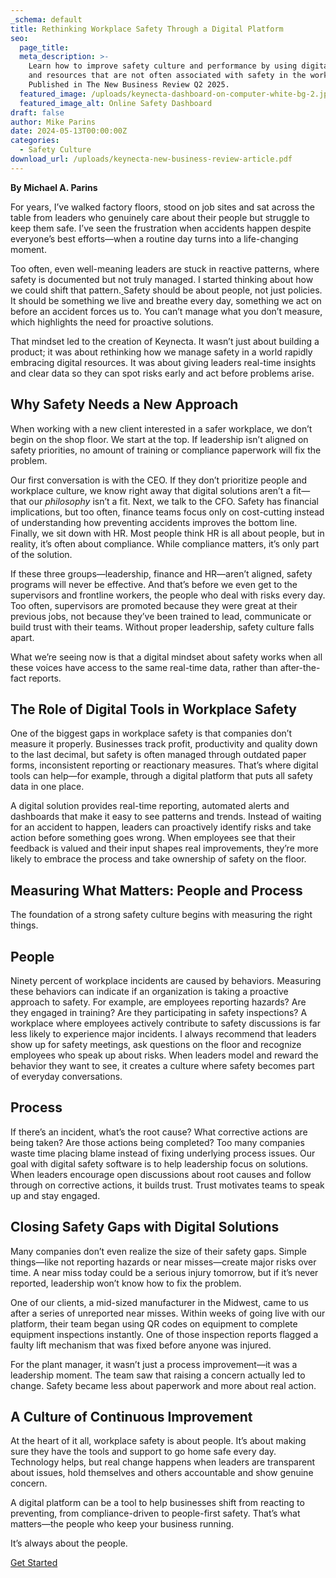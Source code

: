 ```yaml
---
_schema: default
title: Rethinking Workplace Safety Through a Digital Platform
seo:
  page_title:
  meta_description: >-
    Learn how to improve safety culture and performance by using digital tools
    and resources that are not often associated with safety in the workplace.
    Published in The New Business Review Q2 2025.
  featured_image: /uploads/keynecta-dashboard-on-computer-white-bg-2.jpg
  featured_image_alt: Online Safety Dashboard
draft: false
author: Mike Parins
date: 2024-05-13T00:00:00Z
categories:
  - Safety Culture
download_url: /uploads/keynecta-new-business-review-article.pdf
---
```

**By Michael A. Parins**

For years, I’ve walked factory floors, stood on job sites and sat across the table from leaders who genuinely care about their people but struggle to keep them safe. I’ve seen the frustration when accidents happen despite everyone’s best efforts—when a routine day turns into a life-changing moment.

Too often, even well-meaning leaders are stuck in reactive patterns, where safety is documented but not truly managed. I started thinking about how we could shift that pattern.<a href="https://thebusinessnews.com/issue/the-new-business-review-q2-2025/" target="_blank" rel="noopener"> </a>Safety should be about people, not just policies. It should be something we live and breathe every day, something we act on before an accident forces us to. You can’t manage what you don’t measure, which highlights the need for proactive solutions.

That mindset led to the creation of Keynecta. It wasn’t just about building a product; it was about rethinking how we manage safety in a world rapidly embracing digital resources. It was about giving leaders real-time insights and clear data so they can spot risks early and act before problems arise.

## Why Safety Needs a New Approach

When working with a new client interested in a safer workplace, we don’t begin on the shop floor. We start at the top. If leadership isn’t aligned on safety priorities, no amount of training or compliance paperwork will fix the problem.

Our first conversation is with the CEO. If they don’t prioritize people and workplace culture, we know right away that digital solutions aren’t a fit—that our *philosophy* isn’t a fit. Next, we talk to the CFO. Safety has financial implications, but too often, finance teams focus only on cost-cutting instead of understanding how preventing accidents improves the bottom line. Finally, we sit down with HR. Most people think HR is all about people, but in reality, it’s often about compliance. While compliance matters, it’s only part of the solution.

If these three groups—leadership, finance and HR—aren’t aligned, safety programs will never be effective. And that’s before we even get to the supervisors and frontline workers, the people who deal with risks every day. Too often, supervisors are promoted because they were great at their previous jobs, not because they’ve been trained to lead, communicate or build trust with their teams. Without proper leadership, safety culture falls apart.

What we’re seeing now is that a digital mindset about safety works when all these voices have access to the same real-time data, rather than after-the-fact reports.

## The Role of Digital Tools in Workplace Safety

One of the biggest gaps in workplace safety is that companies don’t measure it properly. Businesses track profit, productivity and quality down to the last decimal, but safety is often managed through outdated paper forms, inconsistent reporting or reactionary measures. That’s where digital tools can help—for example, through a digital platform that puts all safety data in one place.

A digital solution provides real-time reporting, automated alerts and dashboards that make it easy to see patterns and trends. Instead of waiting for an accident to happen, leaders can proactively identify risks and take action before something goes wrong. When employees see that their feedback is valued and their input shapes real improvements, they’re more likely to embrace the process and take ownership of safety on the floor.

## Measuring What Matters: People and Process

The foundation of a strong safety culture begins with measuring the right things.

## People

Ninety percent of workplace incidents are caused by behaviors. Measuring these behaviors can indicate if an organization is taking a proactive approach to safety. For example, are employees reporting hazards? Are they engaged in training? Are they participating in safety inspections? A workplace where employees actively contribute to safety discussions is far less likely to experience major incidents. I always recommend that leaders show up for safety meetings, ask questions on the floor and recognize employees who speak up about risks. When leaders model and reward the behavior they want to see, it creates a culture where safety becomes part of everyday conversations.

## Process

If there’s an incident, what’s the root cause? What corrective actions are being taken? Are those actions being completed? Too many companies waste time placing blame instead of fixing underlying process issues. Our goal with digital safety software is to help leadership focus on solutions. When leaders encourage open discussions about root causes and follow through on corrective actions, it builds trust. Trust motivates teams to speak up and stay engaged.

## Closing Safety Gaps with Digital Solutions

Many companies don’t even realize the size of their safety gaps. Simple things—like not reporting hazards or near misses—create major risks over time. A near miss today could be a serious injury tomorrow, but if it’s never reported, leadership won’t know how to fix the problem.

One of our clients, a mid-sized manufacturer in the Midwest, came to us after a series of unreported near misses. Within weeks of going live with our platform, their team began using QR codes on equipment to complete equipment inspections instantly. One of those inspection reports flagged a faulty lift mechanism that was fixed before anyone was injured.

For the plant manager, it wasn’t just a process improvement—it was a leadership moment. The team saw that raising a concern actually led to change. Safety became less about paperwork and more about real action.

## A Culture of Continuous Improvement

At the heart of it all, workplace safety is about people. It’s about making sure they have the tools and support to go home safe every day. Technology helps, but real change happens when leaders are transparent about issues, hold themselves and others accountable and show genuine concern.

A digital platform can be a tool to help businesses shift from reacting to preventing, from compliance-driven to people-first safety. That’s what matters—the people who keep your business running.

It’s always about the people.

<a class="btn btn--primary" href="/contact/">Get Started</a>